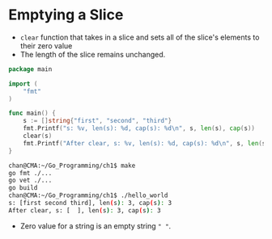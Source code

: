 # Emptying a Slice

- `clear` function that takes in a slice and sets all of the slice's elements to their zero value
- The length of the slice remains unchanged.

```go
package main

import (
	"fmt"
)

func main() {
	s := []string{"first", "second", "third"}
	fmt.Printf("s: %v, len(s): %d, cap(s): %d\n", s, len(s), cap(s))
	clear(s)
	fmt.Printf("After clear, s: %v, len(s): %d, cap(s): %d\n", s, len(s), cap(s))
}
```

```sh
chan@CMA:~/Go_Programming/ch1$ make
go fmt ./...
go vet ./...
go build 
chan@CMA:~/Go_Programming/ch1$ ./hello_world
s: [first second third], len(s): 3, cap(s): 3
After clear, s: [  ], len(s): 3, cap(s): 3
```

- Zero value for a string is an empty string `" "`.